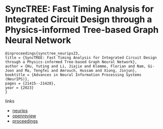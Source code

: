 # SyncTREE: Fast Timing Analysis for Integrated Circuit Design through a Physics-informed Tree-based Graph Neural Network

```
@inproceedings{synctree_neurips23,
title = {SyncTREE: Fast Timing Analysis for Integrated Circuit Design through a Physics-informed Tree-based Graph Neural Network},
author = {Hu, Yuting and Li, Jiajie and Klemme, Florian and Nam, Gi-Joon and Ma, Tengfei and Amrouch, Hussam and Xiong, Jinjun},
booktitle = {Advances in Neural Information Processing Systems (NeurIPS)},
pages = {21415--21428},
year = {2023}
}
```

links
- [neurips](https://nips.cc/Conferences/2023/Schedule?showEvent=71126)
- [openreview](https://openreview.net/forum?id=bprclnHNvm)
- [proceedings](https://papers.nips.cc//paper_files/paper/2023/hash/435e8fbbfc2c6072d4f3a5cb6e56a39a-Abstract-Conference.html)
